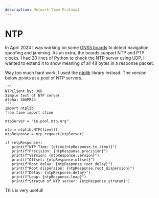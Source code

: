 ```yaml
---
description: Network Time Protocol
---
```


# NTP

In April 2024 I was working on some [GNSS boards](https://www.ardusimple.com/product/simplertk3b-x5/) to detect navigation spoofing and jamming. As an extra, the boards support NTP and PTP clocks. I had 20 lines of Python to check the NTP server using UDP, I wanted to extend it to show meaning of all 48 bytes in a response packet.&#x20;

Way too much hard work, I used the [ntplib](https://github.com/cf-natali/ntplib/blob/master/test_ntplib.py) library instead. The version below points at a pool of NTP servers.

```
'''
NTPClient by: JOR
Simple test of NTP server
Alpha: 30APR24
'''
import ntplib
from time import ctime

ntpServer = "ie.pool.ntp.org"

ntp = ntplib.NTPClient()
ntpResponse = ntp.request(ntpServer)

if (ntpResponse):
   print(f"NTP Time: {ctime(ntpResponse.tx_time)}")
   print(f"Precision: {ntpResponse.precision}")
   print(f"Version: {ntpResponse.version}")
   print(f"Offset: {ntpResponse.offset}")
   print(f"Root delay: {ntpResponse.root_delay}")
   print(f"Root dispersion: {ntpResponse.root_dispersion}")
   print(f"Delay: {ntpResponse.delay}")
   print(f"Leap: {ntpResponse.leap}")
   print(f"Stratum of NTP server: {ntpResponse.stratum}")
```

This is very useful!
